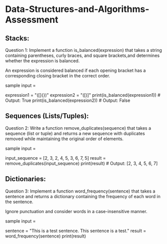 # Data-Structures-and-Algorithms-Assessment

## Stacks:
Question 1: Implement a function is_balanced(expression) that takes a string containing parentheses, curly braces, and square brackets,and determines whether the expression is balanced.

An expression is considered balanced if each opening bracket has a corresponding closing bracket in the correct order.

sample input =

expression1 = "([]{})" expression2 = "([)]" print(is_balanced(expression1)) # Output: True print(is_balanced(expression2)) # Output: False

## Sequences (Lists/Tuples):
Question 2: Write a function remove_duplicates(sequence) that takes a sequence (list or tuple) and returns a new sequence with duplicates removed while maintaining the original order of elements.

sample input =

input_sequence = [2, 3, 2, 4, 5, 3, 6, 7, 5] result = remove_duplicates(input_sequence) print(result) # Output: [2, 3, 4, 5, 6, 7]

## Dictionaries:
Question 3: Implement a function word_frequency(sentence) that takes a sentence and returns a dictionary containing the frequency of each word in the sentence.

Ignore punctuation and consider words in a case-insensitive manner.

sample input =

sentence = "This is a test sentence. This sentence is a test." result = word_frequency(sentence) print(result)
